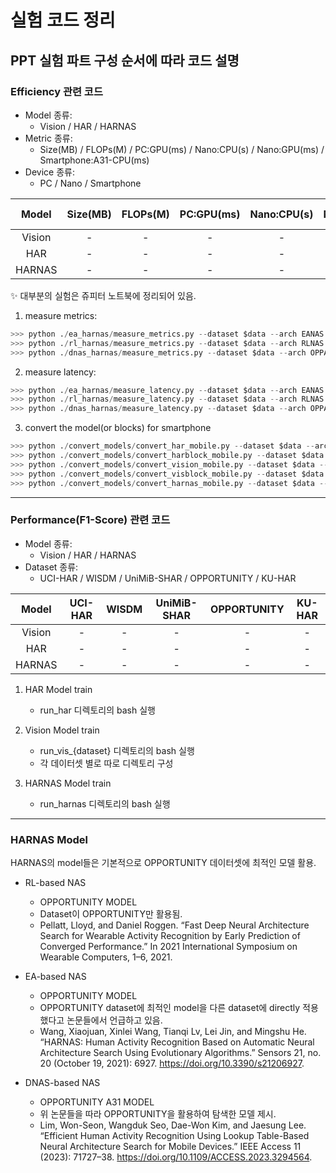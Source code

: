 # 실험 코드 정리

## PPT 실험 파트 구성 순서에 따라 코드 설명

### Efficiency 관련 코드
- Model 종류: 
  - Vision / HAR / HARNAS
- Metric 종류:
  - Size(MB) / FLOPs(M) / PC:GPU(ms) / Nano:CPU(s) / Nano:GPU(ms) / Smartphone:A31-CPU(ms)
- Device 종류:
  - PC / Nano / Smartphone
<!-- table -->
| Model  | Size(MB) | FLOPs(M) | PC:GPU(ms) | Nano:CPU(s) | Nano:GPU(ms) | Smartphone:A31-CPU(ms) |
| :----: | :------: | :------: | :--------: | :---------: | :----------: | :--------------------: |
| Vision |    -     |    -     |     -      |      -      |      -       |           -            |
|  HAR   |    -     |    -     |     -      |      -      |      -       |           -            |
| HARNAS |    -     |    -     |     -      |      -      |      -       |           -            |

:sparkles: 대부분의 실험은 쥬피터 노트북에 정리되어 있음.

1. measure metrics: 

  ```python 
>>> python ./ea_harnas/measure_metrics.py --dataset $data --arch EANAS
>>> python ./rl_harnas/measure_metrics.py --dataset $data --arch RLNAS
>>> python ./dnas_harnas/measure_metrics.py --dataset $data --arch OPPA31
```

2. measure latency: 

  ```python 
>>> python ./ea_harnas/measure_latency.py --dataset $data --arch EANAS --num-runs 100 --hardware pc --device gpu
>>> python ./rl_harnas/measure_latency.py --dataset $data --arch RLNAS --num-runs 100 --hardware pc --device gpu
>>> python ./dnas_harnas/measure_latency.py --dataset $data --arch OPPA31 --num-runs 100 --hardware pc --device gpu
```

3. convert the model(or blocks) for smartphone


  ```python 
>>> python ./convert_models/convert_har_mobile.py --dataset $data --arch EANAS
>>> python ./convert_models/convert_harblock_mobile.py --dataset $data --arch EANAS
>>> python ./convert_models/convert_vision_mobile.py --dataset $data --arch RLNAS
>>> python ./convert_models/convert_visblock_mobile.py --dataset $data --arch RLNAS
>>> python ./convert_models/convert_harnas_mobile.py --dataset $data --arch RLNAS
```

---

### Performance(F1-Score) 관련 코드
- Model 종류: 
  - Vision / HAR / HARNAS
- Dataset 종류: 
  - UCI-HAR / WISDM / UniMiB-SHAR / OPPORTUNITY / KU-HAR
<!-- table -->
| Model  | UCI-HAR | WISDM | UniMiB-SHAR | OPPORTUNITY | KU-HAR |
| :----: | :-----: | :---: | :---------: | :---------: | :----: |
| Vision |    -    |   -   |      -      |      -      |   -    |
|  HAR   |    -    |   -   |      -      |      -      |   -    |
| HARNAS |    -    |   -   |      -      |      -      |   -    |


1. HAR Model train
   - run_har 디렉토리의 bash 실행

2. Vision Model train
   - run_vis_{dataset} 디렉토리의 bash 실행
   - 각 데이터셋 별로 따로 디렉토리 구성

3. HARNAS Model train
   - run_harnas 디렉토리의 bash 실행

---

### HARNAS Model
HARNAS의 model들은 기본적으로 OPPORTUNITY 데이터셋에 최적인 모델 활용.

* RL-based NAS
  * OPPORTUNITY MODEL
  * Dataset이 OPPORTUNITY만 활용됨.
  * Pellatt, Lloyd, and Daniel Roggen. “Fast Deep Neural Architecture Search for Wearable Activity Recognition by Early Prediction of Converged Performance.” In 2021 International Symposium on Wearable Computers, 1–6, 2021.

* EA-based NAS
  * OPPORTUNITY MODEL
  * OPPORTUNITY dataset에 최적인 model을 다른 dataset에 directly 적용했다고 논문들에서 언급하고 있음.
  * Wang, Xiaojuan, Xinlei Wang, Tianqi Lv, Lei Jin, and Mingshu He. “HARNAS: Human Activity Recognition Based on Automatic Neural Architecture Search Using Evolutionary Algorithms.” Sensors 21, no. 20 (October 19, 2021): 6927. https://doi.org/10.3390/s21206927.

* DNAS-based NAS
  * OPPORTUNITY A31 MODEL
  * 위 논문들을 따라 OPPORTUNITY을 활용하여 탐색한 모델 제시.
  * Lim, Won-Seon, Wangduk Seo, Dae-Won Kim, and Jaesung Lee. “Efficient Human Activity Recognition Using Lookup Table-Based Neural Architecture Search for Mobile Devices.” IEEE Access 11 (2023): 71727–38. https://doi.org/10.1109/ACCESS.2023.3294564.
